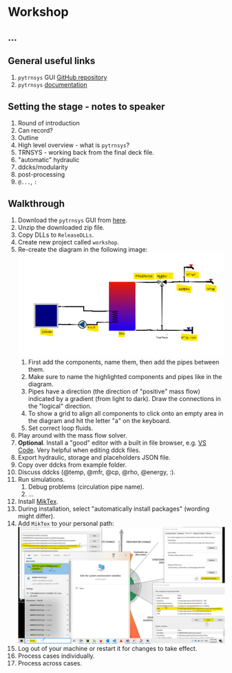 # Workshop

## ...

## General useful links
1. `pytrnsys` GUI [GitHub repository](https://github.com/SPF-OST/pytrnsys_gui)
2. `pytrnsys` [documentation](https://pytrnsys.readthedocs.io/en/latest/index.html)

## Setting the stage - notes to speaker
1. Round of introduction
2. Can record?
3. Outline
4. High level overview - what is `pytrnsys`?
5. TRNSYS - working back from the final deck file.
6. "automatic" hydraulic
7. ddcks/modularity
8. post-processing
9. `@...`, `:`

## Walkthrough

1. Download the `pytrnsys` GUI from [here](https://github.com/SPF-OST/pytrnsys_gui/releases/download/v0.10.23%2Bworkshop/pytrnsys-gui-v0.10.23+workshop-cd555fd-91d1822.zip).
2. Unzip the downloaded zip file.
3. Copy DLLs to `ReleaseDLLs`.
4. Create new project called `workshop`.
5. Re-create the diagram in the following image:
   ![img.png](diagram.png)
   1. First add the components, name them, then add the pipes between them.
   2. Make sure to name the highlighted components and pipes like in the diagram.
   3. Pipes have a direction (the direction of "positive" mass flow) indicated by a gradient (from light to dark).
      Draw the connections in the "logical" direction.
   4. To show a grid to align all components to click onto an empty area in the diagram and hit the 
      letter "a" on the keyboard.
   5. Set correct loop fluids.
6. Play around with the mass flow solver.
7. **Optional**. Install a "good" editor with a built in file browser, e.g. [VS Code](https://code.visualstudio.com/sha/download?build=stable&os=win32-x64-user).
   Very helpful when editing ddck files.
8. Export hydraulic, storage and placeholders JSON file.
9. Copy over ddcks from example folder.
10. Discuss ddcks (@temp, @mfr, @cp, @rho, @energy, :).
11. Run simulations.
    1. Debug problems (circulation pipe name).
    2. ...
12. Install [MikTex](https://miktex.org/download/ctan/systems/win32/miktex/setup/windows-x64/basic-miktex-24.1-x64.exe).
13. During installation, select "automatically install packages" (wording might differ).
14. Add `MikTex` to your personal path:
    ![img_1.png](add_env_variable.png)
15. Log out of your machine or restart it for changes to take effect.
16. Process cases individually.
17. Process across cases.
